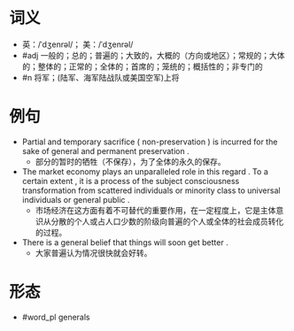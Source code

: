 # 词义
- 英：/ˈdʒenrəl/； 美：/ˈdʒenrəl/
- #adj 一般的；总的；普遍的；大致的，大概的（方向或地区）；常规的；大体的；整体的；正常的；全体的；首席的；笼统的；概括性的；非专门的
- #n 将军；(陆军、海军陆战队或美国空军)上将
# 例句
- Partial and temporary sacrifice ( non-preservation ) is incurred for the sake of general and permanent preservation .
	- 部分的暂时的牺牲（不保存），为了全体的永久的保存。
- The market economy plays an unparalleled role in this regard . To a certain extent , it is a process of the subject consciousness transformation from scattered individuals or minority class to universal individuals or general public .
	- 市场经济在这方面有着不可替代的重要作用，在一定程度上，它是主体意识从分散的个人或占人口少数的阶级向普遍的个人或全体的社会成员转化的过程。
- There is a general belief that things will soon get better .
	- 大家普遍认为情况很快就会好转。
# 形态
- #word_pl generals
